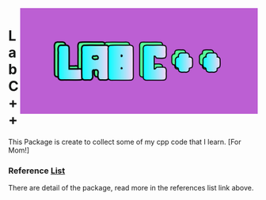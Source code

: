 <img align="right" src="./cover.png" width="480">
 
# Lab C++
This Package is create to collect some of my cpp code that I learn. [For Mom!]

### Reference [List](REFERENCE.md)
There are detail of the package, read more in the references list link above.